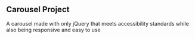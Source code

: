 Carousel Project
--------------
A carousel made with only jQuery that meets accessibility standards while also being responsive and easy to use
